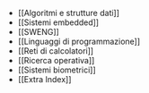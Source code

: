 - [[Algoritmi e strutture dati]]
- [[Sistemi embedded]]
- [[SWENG]]
- [[Linguaggi di programmazione]]
- [[Reti di calcolatori]]
- [[Ricerca operativa]]
- [[Sistemi biometrici]]
- [[Extra Index]]